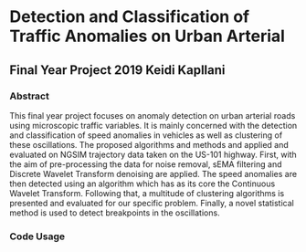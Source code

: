 # Detection and Classification of Traffic Anomalies on Urban Arterial
## Final Year Project 2019  Keidi Kapllani
### Abstract
This final year project focuses on anomaly detection on urban arterial roads using
microscopic traffic variables. It is mainly concerned with the detection and classification
of speed anomalies in vehicles as well as clustering of these oscillations. The
proposed algorithms and methods and applied and evaluated on NGSIM trajectory
data taken on the US-101 highway. First, with the aim of pre-processing the data
for noise removal, sEMA filtering and Discrete Wavelet Transform denoising are
applied. The speed anomalies are then detected using an algorithm which has as
its core the Continuous Wavelet Transform. Following that, a multitude of clustering
algorithms is presented and evaluated for our specific problem. Finally, a novel
statistical method is used to detect breakpoints in the oscillations.
### Code Usage


